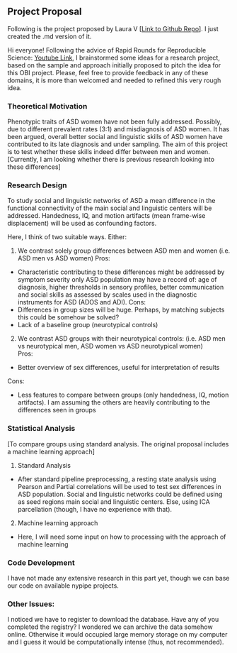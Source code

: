 ## Project Proposal
Following is the project proposed by Laura V  [[Link to Github Repo](https://github.com/lau-v/Autism-Connectome-Analysis)]. I just created the .md version of it.


Hi everyone!
Following the advice of Rapid Rounds for Reproducible Science:
[Youtube Link](https://youtu.be/huZxlkAwRNw), I brainstormed some ideas for a research project, based on the sample and approach initially proposed to pitch the idea for this OBI project. Please, feel free to provide feedback in any of these domains, it is more than welcomed and needed to refined this very rough idea.


### Theoretical Motivation
Phenotypic traits of ASD women have not been fully addressed. Possibly, due to different prevalent rates (3:1) and misdiagnosis of ASD women. It has been argued, overall better social and linguistic skills of ASD women have contributed to its late diagnosis and under sampling. The aim of this project is to test whether these skills indeed differ between men and women. [Currently, I am looking whether there is previous research looking into these differences]

### Research Design
To study social and linguistic networks of ASD a mean difference in the functional connectivity of the main social and linguistic centers will be addressed. Handedness, IQ, and motion artifacts (mean frame-wise displacement) will be used as confounding factors.

Here, I think of two suitable ways. Either:
1. We contrast solely group differences between ASD men and women
(i.e. ASD men vs ASD women)
Pros:  
  - Characteristic contributing to these differences might be addressed by symptom severity only ASD population may have a record of: age of diagnosis, higher thresholds in sensory profiles, better communication and social skills as assessed by scales used in the diagnostic instruments for ASD (ADOS and ADI).
Cons:
  - Differences in group sizes will be huge. Perhaps, by matching subjects this could be somehow be solved?
  - Lack of a baseline group (neurotypical controls)

2. We contrast ASD groups with their neurotypical controls:
(i.e. ASD men vs neurotypical men, ASD women vs ASD neurotypical women)  
Pros:  
  - Better overview of sex differences, useful for interpretation of results

  Cons:
  - Less features to compare between groups (only handedness, IQ, motion artifacts). I am assuming the others are heavily contributing to the differences seen in groups

### Statistical Analysis
[To compare groups using standard analysis. The original proposal includes a machine learning approach]

1. Standard Analysis  
  - After standard pipeline preprocessing, a resting state analysis using Pearson and Partial correlations will be used to test sex differences in ASD population.
  Social and linguistic networks could be defined using as seed regions main social and linguistic centers. Else, using ICA parcellation (though, I have no experience with that).

2. Machine learning approach  
  - Here, I will need some input on how to processing with the approach of machine learning

### Code Development
I have not made any extensive research in this part yet, though we can base our code on available nypipe projects.

### Other Issues:
I noticed we have to register to download the database. Have any of you completed the registry? I wondered we can archive the data somehow online.
Otherwise it would occupied large memory storage on my computer and I guess it would be computationally intense (thus, not recommended).
